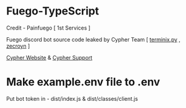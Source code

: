 # Fuego-TypeScript

Credit - Painfuego [ 1st Services ]

Fuego discord bot source code leaked by Cypher Team [ [terminix.py](https://discordapp.com/users/919147106684510249) , [zecroyn](https://discordapp.com/users/919175804829708308) ]

[Cypher Website](https://cypherweb.vercel.app/) & [Cypher Support](https://discord.gg/UVCfkVUZzq)


# Make example.env file to .env


Put bot token in - dist/index.js & dist/classes/client.js
